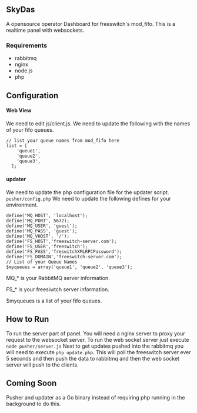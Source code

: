 ## SkyDas
A opensource operator Dashboard for freeswitch's mod_fifo. This is a realtime panel with websockets.

### Requirements
- rabbitmq
- nginx
- node.js
- php


## Configuration

#### Web View
We need to edit js/client.js. We need to update the following with the names of your fifo queues.
```
// list your queue names from mod_fifo here
list = [
    'queue1',
    'queue2',
    'queue3',
  ];
```
#### updater
We need to update the php configuration file for the updater script. `pusher/config.php` We need to update the following defines for your environment.

```
define('MQ_HOST', 'localhost');
define('MQ_PORT', 5672);
define('MQ_USER', 'guest');
define('MQ_PASS', 'guest');
define('MQ_VHOST', '/');
define('FS_HOST','freeswitch-server.com');
define('FS_USER','freeswitch');
define('FS_PASS','freswitchXMLRPCPassword');
define('FS_DOMAIN','freeswitch-server.com');
// List of your Queue Names
$myqueues = array('queue1', 'queue2', 'queue3');
```
MQ_* is your RabbitMQ server information.

FS_* is your freesiwtch server information.

$myqueues is a list of your fifo queues.



## How to Run
To run the server part of panel. You will need a nginx server to proxy your request to the websocket server. To run the web socket server just execute `node pusher/server.js` Next to get updates pushed into the rabbitmq you will need to execute `php update.php`. This will poll the freeswitch server ever 5 seconds and then push the data to rabbitmq and then the web socket server will push to the clients.

## Coming Soon
Pusher and updater as a Go binary instead of requiring php running in the background to do this.
